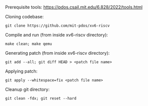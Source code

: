 Prerequisite tools: https://pdos.csail.mit.edu/6.828/2022/tools.html

Cloning codebase:
```
git clone https://github.com/mit-pdos/xv6-riscv
```
Compile and run (from inside xv6-riscv directory):
```
make clean; make qemu
```
Generating patch (from inside xv6-riscv directory):
```
git add --all; git diff HEAD > <patch file name>
```
Applying patch:
```
git apply --whitespace=fix <patch file name>
```
Cleanup git directory:
```
git clean -fdx; git reset --hard
```
